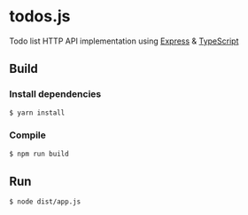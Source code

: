 # todos.js
Todo list HTTP API implementation using [Express](https://github.com/expressjs/express)
& [TypeScript](https://github.com/Microsoft/TypeScript)

## Build
### Install dependencies
```bash
$ yarn install
```

### Compile
```bash
$ npm run build
```

## Run
```bash
$ node dist/app.js
```
